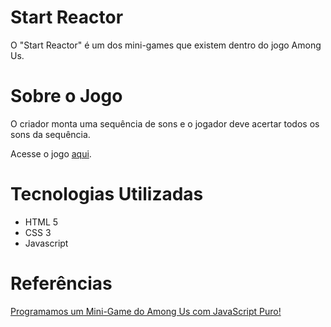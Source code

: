 # Start Reactor
 O "Start Reactor" é um dos mini-games que existem dentro do jogo Among Us.
 
 # Sobre o Jogo
 O criador monta uma sequência de sons e o jogador deve acertar todos os sons da sequência.
 
 Acesse o jogo [aqui](https://jogo-among-us.netlify.app/).
 


# Tecnologias Utilizadas
* HTML 5
* CSS 3
* Javascript
 
 
 
 # Referências
 [Programamos um Mini-Game do Among Us com JavaScript Puro!](https://www.youtube.com/watch?v=C3WZrP0zlUk)
